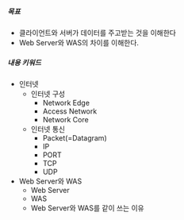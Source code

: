 ##### 목표
* 클라이언트와 서버가 데이터를 주고받는 것을 이해한다
* Web Server와 WAS의 차이를 이해한다.

##### 내용 키워드
* 인터넷
	* 인터넷 구성
		* Network Edge
		* Access Network
		* Network Core
	* 인터넷 통신
		* Packet(=Datagram)
		* IP
		* PORT
		* TCP
		* UDP
* Web Server와 WAS
	* Web Server
	* WAS
	* Web Server와 WAS를 같이 쓰는 이유